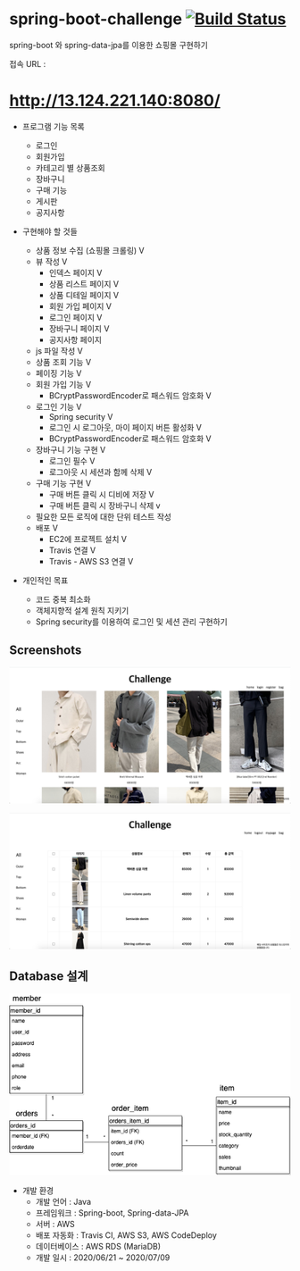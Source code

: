# spring-boot-challenge [![Build Status](https://travis-ci.com/opdshe/spring-boot-challenge.svg?branch=master)](https://travis-ci.com/opdshe/spring-boot-challenge)
spring-boot 와 spring-data-jpa를 이용한 쇼핑몰 구현하기

접속 URL : 
# http://13.124.221.140:8080/

+ 프로그램 기능 목록
  + 로그인
  + 회원가입
  + 카테고리 별 상품조회
  + 장바구니
  + 구매 기능
  + 게시판
  + 공지사항

+ 구현해야 할 것들
  + 상품 정보 수집 (쇼핑몰 크롤링) V
  + 뷰 작성 V
    + 인덱스 페이지 V
    + 상품 리스트 페이지 V
    + 상품 디테일 페이지 V
    + 회원 가입 페이지 V
    + 로그인 페이지 V
    + 장바구니 페이지 V
    + 공지사항 페이지
  + js 파일 작성 V
  + 상품 조회 기능 V
  + 페이징 기능 V
  + 회원 가입 기능 V
    + BCryptPasswordEncoder로 패스워드 암호화 V
  + 로그인 기능 V
    + Spring security V
    + 로그인 시 로그아웃, 마이 페이지 버튼 활성화 V
    + BCryptPasswordEncoder로 패스워드 암호화 V
  + 장바구니 기능 구현 V
    + 로그인 필수 V
    + 로그아웃 시 세션과 함께 삭제 V
  + 구매 기능 구현 V
    + 구매 버튼 클릭 시 디비에 저장 V
    + 구매 버튼 클릭 시 장바구니 삭제 v
  + 필요한 모든 로직에 대한 단위 테스트 작성 
  + 배포 V
    + EC2에 프로젝트 설치 V
    + Travis 연결 V
    + Travis - AWS S3 연결 V
  
+ 개인적인 목표
  + 코드 중복 최소화
  + 객체지향적 설계 원칙 지키기
  + Spring security를 이용하여 로그인 및 세션 관리 구현하기
  
Screenshots
------
![products](image/products.png)  

![bag](image/bag.png)
  
Database 설계
-------
![database](image/database.png)  


+ 개발 환경
  + 개발 언어 : Java
  + 프레임워크 : Spring-boot, Spring-data-JPA
  + 서버 : AWS
  + 배포 자동화 : Travis CI, AWS S3, AWS CodeDeploy
  + 데이터베이스 : AWS RDS (MariaDB)
  + 개발 일시 : 2020/06/21 ~ 2020/07/09
  
  
